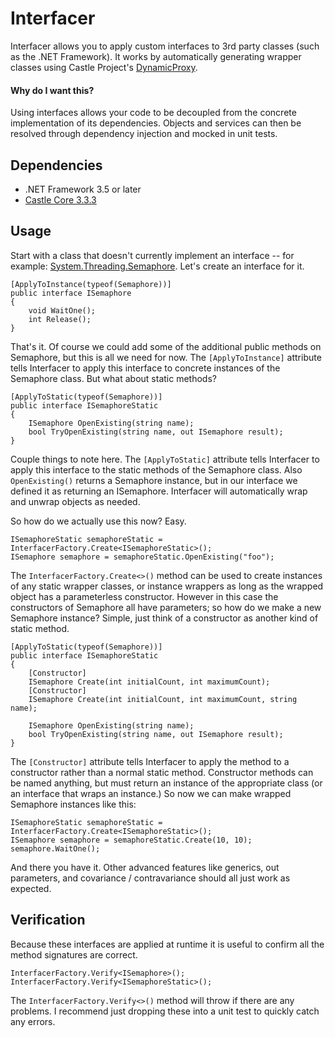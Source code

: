 # Interfacer

Interfacer allows you to apply custom interfaces to 3rd party classes (such as the .NET Framework).  It works by automatically generating wrapper classes using Castle Project's [DynamicProxy](http://www.castleproject.org/projects/dynamicproxy/).

#### Why do I want this?

Using interfaces allows your code to be decoupled from the concrete implementation of its dependencies.  Objects and services can then be resolved through dependency injection and mocked in unit tests.

## Dependencies
* .NET Framework 3.5 or later
* [Castle Core 3.3.3](https://www.nuget.org/packages/Castle.Core/3.3.3)

## Usage

Start with a class that doesn't currently implement an interface -- for example: [System.Threading.Semaphore](https://msdn.microsoft.com/en-us/library/system.threading.semaphore(v=vs.110).aspx). Let's create an interface for it.
```
[ApplyToInstance(typeof(Semaphore))]
public interface ISemaphore
{
    void WaitOne();
    int Release();
}
```
That's it.  Of course we could add some of the additional public methods on Semaphore, but this is all we need for now.  The `[ApplyToInstance]` attribute tells Interfacer to apply this interface to concrete instances of the Semaphore class.  But what about static methods?
```
[ApplyToStatic(typeof(Semaphore))]
public interface ISemaphoreStatic
{
    ISemaphore OpenExisting(string name);
    bool TryOpenExisting(string name, out ISemaphore result);
}
```
Couple things to note here.  The `[ApplyToStatic]` attribute tells Interfacer to apply this interface to the static methods of the Semaphore class.  Also `OpenExisting()` returns a Semaphore instance, but in our interface we defined it as returning an ISemaphore.  Interfacer will automatically wrap and unwrap objects as needed.  

So how do we actually use this now?  Easy.
```
ISemaphoreStatic semaphoreStatic = InterfacerFactory.Create<ISemaphoreStatic>();
ISemaphore semaphore = semaphoreStatic.OpenExisting("foo");
```
The `InterfacerFactory.Create<>()` method can be used to create instances of any static wrapper classes, or instance wrappers as long as the wrapped object has a parameterless constructor.  However in this case the constructors of Semaphore all have parameters; so how do we make a new Semaphore instance?  Simple, just think of a constructor as another kind of static method.
```
[ApplyToStatic(typeof(Semaphore))]
public interface ISemaphoreStatic
{
    [Constructor]
    ISemaphore Create(int initialCount, int maximumCount);
    [Constructor]
    ISemaphore Create(int initialCount, int maximumCount, string name);
    
    ISemaphore OpenExisting(string name);
    bool TryOpenExisting(string name, out ISemaphore result);
}
```
The `[Constructor]` attribute tells Interfacer to apply the method to a constructor rather than a normal static method.  Constructor methods can be named anything, but must return an instance of the appropriate class (or an interface that wraps an instance.)  So now we can make wrapped Semaphore instances like this:
```
ISemaphoreStatic semaphoreStatic = InterfacerFactory.Create<ISemaphoreStatic>();
ISemaphore semaphore = semaphoreStatic.Create(10, 10);
semaphore.WaitOne();
```
And there you have it.  Other advanced features like generics, out parameters, and covariance / contravariance should all just work as expected.

## Verification

Because these interfaces are applied at runtime it is useful to confirm all the method signatures are correct.
```
InterfacerFactory.Verify<ISemaphore>();
InterfacerFactory.Verify<ISemaphoreStatic>();
```
The `InterfacerFactory.Verify<>()` method will throw if there are any problems.  I recommend just dropping these into a unit test to quickly catch any errors.
